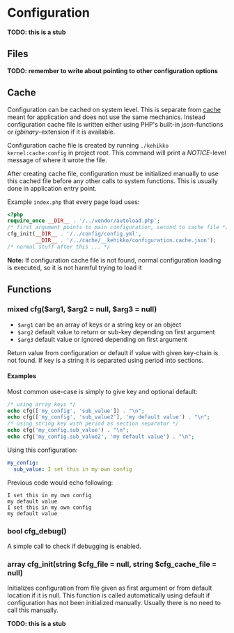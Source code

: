 ---
---

# Configuration

**TODO: this is a stub**

## Files

**TODO: remember to write about pointing to other configuration options**

## Cache

Configuration can be cached on system level. This is separate from [cache](cache) meant for application
and does not use the same mechanics. Instead configuration cache file is written either using PHP's built-in
*json*-functions or *igbinary*-extension if it is available.

Configuration cache file is created by running `./kehikko kernel:cache:config` in project root.
This command will print a *NOTICE*-level message of where it wrote the file.

After creating cache file, configuration must be initialized manually to use this cached file before any other
calls to system functions. This is usually done in application entry point.

Example `index.php` that every page load uses:

```php
<?php
require_once __DIR__ . '/../vendor/autoload.php';
/* first argument points to main configuration, second to cache file */
cfg_init(__DIR__ . '/../config/config.yml',
         __DIR__ . '/../cache/__kehikko/configuration.cache.json');
/* normal stuff after this ... */
```

**Note:** If configuration cache file is not found, normal configuration loading is executed, so it is not harmful trying to load it

## Functions

### mixed cfg($arg1, $arg2 = null, $arg3 = null)

* `$arg1` can be an array of keys or a string key or an object
* `$arg2` default value to return or sub-key depending on first argument
* `$arg3` default value or ignored depending on first argument

Return value from configuration or default if value with given key-chain is not found.
If key is a string it is separated using period into sections.

#### Examples

Most common use-case is simply to give key and optional default:

```php
/* using array keys */
echo cfg(['my_config', 'sub_value']) . "\n";
echo cfg(['my_config', 'sub_value2'], 'my default value') . "\n";
/* using string key with period as section separator */
echo cfg('my_config.sub_value') . "\n";
echo cfg('my_config.sub_value2', 'my default value') . "\n";
```

Using this configuration:

```yaml
my_config:
  sub_value: I set this in my own config
```

Previous code would echo following:

```
I set this in my own config
my default value
I set this in my own config
my default value
```

### bool cfg_debug()

A simple call to check if debugging is enabled.

### array cfg_init(string $cfg_file = null, string $cfg_cache_file = null)

Initializes configuration from file given as first argument or from default location if it is null.
This function is called automatically using default if configuration has not been initialized manually.
Usually there is no need to call this manually.

**TODO: this is a stub**
